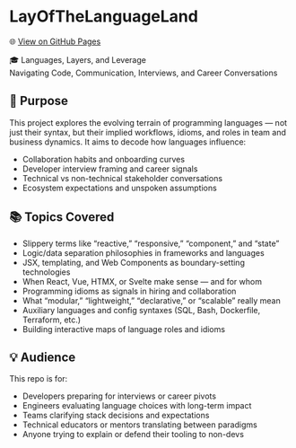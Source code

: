 # LayOfTheLanguageLand

🌐 [View on GitHub Pages](https://glcapps.github.io/LayOfTheLanguageLand/)

🎓 Languages, Layers, and Leverage  
Navigating Code, Communication, Interviews, and Career Conversations

## 🧭 Purpose

This project explores the evolving terrain of programming languages — not just their syntax, but their implied workflows, idioms, and roles in team and business dynamics. It aims to decode how languages influence:

- Collaboration habits and onboarding curves
- Developer interview framing and career signals
- Technical vs non-technical stakeholder conversations
- Ecosystem expectations and unspoken assumptions

## 📚 Topics Covered

- Slippery terms like “reactive,” “responsive,” “component,” and “state”
- Logic/data separation philosophies in frameworks and languages
- JSX, templating, and Web Components as boundary-setting technologies
- When React, Vue, HTMX, or Svelte make sense — and for whom
- Programming idioms as signals in hiring and collaboration
- What “modular,” “lightweight,” “declarative,” or “scalable” really mean
- Auxiliary languages and config syntaxes (SQL, Bash, Dockerfile, Terraform, etc.)
- Building interactive maps of language roles and idioms

## 💡 Audience

This repo is for:

- Developers preparing for interviews or career pivots
- Engineers evaluating language choices with long-term impact
- Teams clarifying stack decisions and expectations
- Technical educators or mentors translating between paradigms
- Anyone trying to explain or defend their tooling to non-devs

